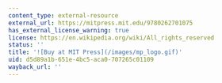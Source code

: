 ```yaml
---
content_type: external-resource
external_url: https://mitpress.mit.edu/9780262701075
has_external_license_warning: true
license: https://en.wikipedia.org/wiki/All_rights_reserved
status: ''
title: '![Buy at MIT Press](/images/mp_logo.gif)'
uid: d5d89a1b-651e-4bc5-aca0-707265c01109
wayback_url: ''
---
```

